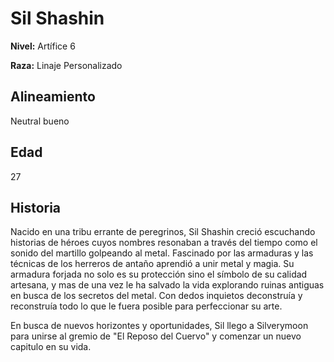 # Sil Shashin

**Nivel:** Artífice 6

**Raza:** Linaje Personalizado

## Alineamiento
Neutral bueno

## Edad
27

## Historia
Nacido en una tribu errante de peregrinos, Sil Shashin creció escuchando historias de héroes cuyos nombres resonaban a través del tiempo como el sonido del martillo golpeando al metal. Fascinado por las armaduras y las técnicas de los herreros de antaño aprendió a unir metal y magia. Su armadura forjada no solo es su protección sino el símbolo de su calidad artesana, y mas de una vez le ha salvado la vida explorando ruinas antiguas en busca de los secretos del metal. Con dedos inquietos deconstruía y reconstruía todo lo que le fuera posible para perfeccionar su arte. 

En busca de nuevos horizontes y oportunidades, Sil llego a Silverymoon para unirse al gremio de "El Reposo del Cuervo" y comenzar un nuevo capitulo en su vida.


